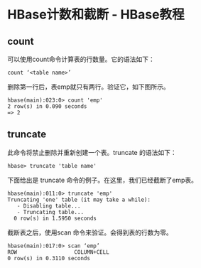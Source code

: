 # HBase计数和截断 - HBase教程

## count

可以使用count命令计算表的行数量。它的语法如下：

```
count ‘<table name>’ 
```

删除第一行后，表emp就只有两行。验证它，如下图所示。

```
hbase(main):023:0> count 'emp'
2 row(s) in 0.090 seconds
=> 2 
```

## truncate

此命令将禁止删除并重新创建一个表。truncate 的语法如下：

```
hbase> truncate 'table name'
```

下面给出是 truncate 命令的例子。在这里，我们已经截断了emp表。

```
hbase(main):011:0> truncate 'emp'
Truncating 'one' table (it may take a while):
   - Disabling table...
   - Truncating table...
  0 row(s) in 1.5950 seconds

```

截断表之后，使用scan 命令来验证。会得到表的行数为零。

```
hbase(main):017:0> scan ‘emp’
ROW                  COLUMN+CELL
0 row(s) in 0.3110 seconds
```

